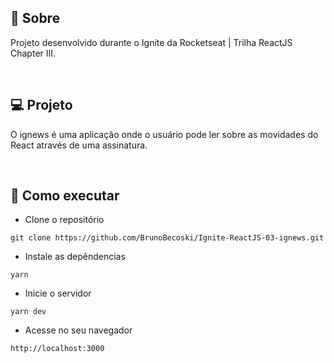 ## 📖 Sobre

Projeto desenvolvido durante o Ignite da Rocketseat | Trilha ReactJS Chapter III.

</br>

## 💻 Projeto

O ignews é uma aplicação onde o usuário pode ler sobre as movidades do React através de uma assinatura.

</br>

## 🚀 Como executar

- Clone o repositório
```
git clone https://github.com/BrunoBecoski/Ignite-ReactJS-03-ignews.git
```
- Instale as depêndencias
```
yarn
```
- Inicie o servidor
``` 
yarn dev
```
- Acesse no seu navegador
```
http://localhost:3000
```
